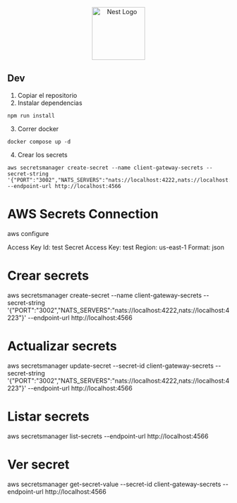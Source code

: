 <p align="center">
  <a href="http://nestjs.com/" target="blank"><img src="https://nestjs.com/img/logo-small.svg" width="120" alt="Nest Logo" /></a>
</p>

## Dev

1. Copiar el repositorio
2. Instalar dependencias

```
npm run install
```

3. Correr docker

```
docker compose up -d
```

4. Crear los secrets

```
aws secretsmanager create-secret --name client-gateway-secrets --secret-string '{"PORT":"3002","NATS_SERVERS":"nats://localhost:4222,nats://localhost:4223"}' --endpoint-url http://localhost:4566
```

# AWS Secrets Connection

aws configure

Access Key Id: test
Secret Access Key: test
Region: us-east-1
Format: json

# Crear secrets

aws secretsmanager create-secret --name client-gateway-secrets --secret-string '{"PORT":"3002","NATS_SERVERS":"nats://localhost:4222,nats://localhost:4223"}' --endpoint-url http://localhost:4566

# Actualizar secrets

aws secretsmanager update-secret --secret-id client-gateway-secrets --secret-string '{"PORT":"3002","NATS_SERVERS":"nats://localhost:4222,nats://localhost:4223"}' --endpoint-url http://localhost:4566

# Listar secrets

aws secretsmanager list-secrets --endpoint-url http://localhost:4566

# Ver secret

aws secretsmanager get-secret-value --secret-id client-gateway-secrets --endpoint-url http://localhost:4566
